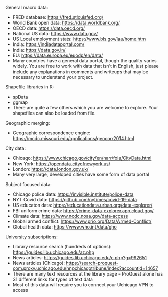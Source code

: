 General macro data:
  * FRED database: https://fred.stlouisfed.org/
  * World Bank open data: https://data.worldbank.org/
  * OECD data: https://data.oecd.org/
  * National US data: https://www.data.gov/
  * US Local employment stats: https://www.bls.gov/lau/home.htm
  * India: https://indiadataportal.com/
  * India: https://data.gov.in/
  * EU: https://data.europa.eu/euodp/en/data/
  * Many countries have a general data portal, though the quality varies widely. You are free to work with data that isn't in English, just please include any explanations in comments and writeups that may be necessary to understand your project.

Shapefile libraries in R:
  * spData
  * ggmap
  * There are quite a few others which you are welcome to explore. Your shapefiles can also be loaded from file.
  
Geographic merging:
  * Geographic correspondence engine: https://mcdc.missouri.edu/applications/geocorr2014.html
  
City data:
  * Chicago: https://www.chicago.gov/city/en/narr/foia/CityData.html
  * New York: https://opendata.cityofnewyork.us/
  * London: https://data.london.gov.uk/
  * Many very large, developed cities have some form of data portal
  
Subject focused data:
  * Chicago police data: https://invisible.institute/police-data
  * NYT Covid data: https://github.com/nytimes/covid-19-data
  * US educaton data: https://educationdata.urban.org/data-explorer/
  * FBI uniform crime data: https://crime-data-explorer.app.cloud.gov/
  * Climate data: https://www.ncdc.noaa.gov/data-access
  * Global armed conflict: https://www.prio.org/Data/Armed-Conflict/
  * Global health data: https://www.who.int/data/gho
  
University subscriptions:
  * Library resource search (hundreds of options): https://guides.lib.uchicago.edu/az.php
  * News articles: https://guides.lib.uchicago.edu/c.php?g=992651
  * News articles (Chicago): https://search-proquest-com.proxy.uchicago.edu/hnpchicagotribune/index?accountid=14657
  * There are many text resources at the library page - ProQuest alone has 31 different links for types of text data
  * Most of this data will require you to connect your Uchicago VPN to access
  
